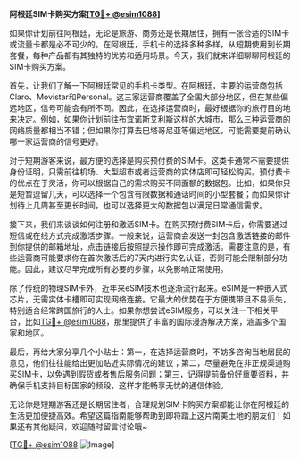 **阿根廷SIM卡购买方案[[TG💪+ @esim1088](https://t.me/s/esim1088)]**

如果你计划前往阿根廷，无论是旅游、商务还是长期居住，拥有一张合适的SIM卡或流量卡都是必不可少的。在阿根廷，手机卡的选择多种多样，从短期使用到长期套餐，每种产品都有其独特的优势和适用场景。今天，我们就来详细聊聊阿根廷的SIM卡购买方案。

首先，让我们了解一下阿根廷常见的手机卡类型。在阿根廷，主要的运营商包括Claro、Movistar和Personal。这三家运营商覆盖了全国大部分地区，但在某些偏远地区，信号可能会有所不同。因此，在选择运营商时，最好根据你的旅行目的地来决定。例如，如果你计划前往布宜诺斯艾利斯这样的大城市，那么三种运营商的网络质量都相当不错；但如果你打算去巴塔哥尼亚等偏远地区，可能需要提前确认哪一家运营商的信号更好。

对于短期游客来说，最方便的选择是购买预付费的SIM卡。这类卡通常不需要提供身份证明，只需前往机场、大型超市或者运营商的实体店即可轻松购买。预付费卡的优点在于灵活，你可以根据自己的需求购买不同面额的数据包。比如，如果你只是短暂逗留几天，可以选择一个包含有限数据和通话时间的小型套餐；而如果你计划待上几周甚至更长时间，也可以选择更大的数据包以满足日常通信需求。

接下来，我们来谈谈如何注册和激活SIM卡。在购买预付费SIM卡后，你需要通过短信或在线方式完成激活步骤。一般来说，运营商会发送一封包含激活链接的邮件到你提供的邮箱地址，点击链接后按照提示操作即可完成激活。需要注意的是，有些运营商可能要求你在首次激活后的7天内进行实名认证，否则可能会限制部分功能。因此，建议尽早完成所有必要的步骤，以免影响正常使用。

除了传统的物理SIM卡外，近年来eSIM技术也逐渐流行起来。eSIM是一种嵌入式芯片，无需实体卡槽即可实现网络连接。它最大的优势在于方便携带且不易丢失，特别适合经常跨国旅行的人士。如果你想尝试eSIM服务，可以关注一下相关平台，比如[TG💪+ @esim1088](https://t.me/s/esim1088)，那里提供了丰富的国际漫游解决方案，涵盖多个国家和地区。

最后，再给大家分享几个小贴士：第一，在选择运营商时，不妨多咨询当地居民的意见，他们往往能给出更加贴近实际情况的建议；第二，尽量避免在非正规渠道购买SIM卡，以免遇到假货或者售后服务问题；第三，记得提前备份好重要资料，并确保手机支持目标国家的频段，这样才能畅享无忧的通信体验。

无论你是短期游客还是长期居住者，合理规划SIM卡购买方案都能让你在阿根廷的生活更加便捷高效。希望这篇指南能够帮助到即将踏上这片南美土地的朋友们！如果还有其他疑问，欢迎随时留言讨论哦~

[[TG💪+ @esim1088](https://t.me/s/esim1088) ![Image](https://i.postimg.cc/4NQfJmqS/Snipaste-2025-05-13-00-14-12.png)]